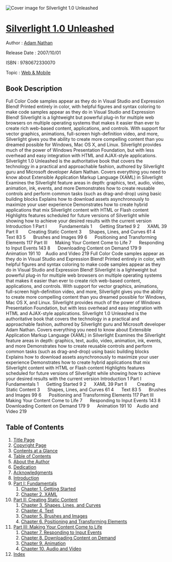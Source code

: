 ![Cover image for Silverlight 1.0 Unleashed](https://imgdetail.ebookreading.net/cover/cover/web_mobile/EB9780672330070.jpg)

[Silverlight 1.0 Unleashed](https://ebookreading.net/view/book/Silverlight+1.0+Unleashed-EB9780672330070_1.html "Silverlight 1.0 Unleashed")
====================================================================================================================

Author : [Adam Nathan](https://ebookreading.net/search/author/Adam+Nathan)

Release Date : 2007/10/01

ISBN : 9780672330070

Topic : [Web & Mobile](https://ebookreading.net/search/category/web-mobile)

Book Description
-----------------

Full Color
Code samples appear as they do in Visual Studio and Expression Blend!
Printed entirely in color, with helpful figures and syntax coloring to make code samples appear as they do in Visual Studio and Expression Blend!
Silverlight is a lightweight but powerful plug-in for multiple web browsers on multiple operating systems that makes it easier than ever to create rich web-based content, applications, and controls. With support for vector graphics, animations, full-screen high-definition video, and more, Silverlight gives you the ability to create more compelling content than you dreamed possible for Windows, Mac OS X, and Linux. Silverlight provides much of the power of Windows Presentation Foundation, but with less overhead and easy integration with HTML and AJAX-style applications. Silverlight 1.0 Unleashed is the authoritative book that covers the technology in a practical and approachable fashion, authored by Silverlight guru and Microsoft developer Adam Nathan.
 Covers everything you need to know about Extensible Application Markup Language (XAML) in Silverlight 
Examines the Silverlight feature areas in depth: graphics, text, audio, video, animation, ink, events, and more
Demonstrates how to create reusable controls and perform common tasks (such as drag-and-drop) using basic building blocks
Explains how to download assets asynchronously to maximize your user experience
Demonstrates how to create hybrid applications that mix Silverlight content with HTML or Flash content
Highlights features scheduled for future versions of Silverlight while showing how to achieve your desired results with the current version
Introduction 1
Part I          Fundamentals
1      Getting Started 9
2      XAML 39
Part II        Creating Static Content
3      Shapes, Lines, and Curves 61
4      Text 83
5      Brushes and Images 99
6      Positioning and Transforming Elements 117
Part III      Making Your Content Come to Life
7      Responding to Input Events 143
8      Downloading Content on Demand 179
9      Animation 191
10    Audio and Video 219
              Full Color
Code samples appear as they do in Visual Studio and Expression Blend!
Printed entirely in color, with helpful figures and syntax coloring to make code samples appear as they do in Visual Studio and Expression Blend!
Silverlight is a lightweight but powerful plug-in for multiple web browsers on multiple operating systems that makes it easier than ever to create rich web-based content, applications, and controls. With support for vector graphics, animations, full-screen high-definition video, and more, Silverlight gives you the ability to create more compelling content than you dreamed possible for Windows, Mac OS X, and Linux. Silverlight provides much of the power of Windows Presentation Foundation, but with less overhead and easy integration with HTML and AJAX-style applications. Silverlight 1.0 Unleashed is the authoritative book that covers the technology in a practical and approachable fashion, authored by Silverlight guru and Microsoft developer Adam Nathan.
 Covers everything you need to know about Extensible Application Markup Language (XAML) in Silverlight 
Examines the Silverlight feature areas in depth: graphics, text, audio, video, animation, ink, events, and more
Demonstrates how to create reusable controls and perform common tasks (such as drag-and-drop) using basic building blocks
Explains how to download assets asynchronously to maximize your user experience
Demonstrates how to create hybrid applications that mix Silverlight content with HTML or Flash content
Highlights features scheduled for future versions of Silverlight while showing how to achieve your desired results with the current version
Introduction 1
Part I          Fundamentals
1      Getting Started 9
2      XAML 39
Part II        Creating Static Content
3      Shapes, Lines, and Curves 61
4      Text 83
5      Brushes and Images 99
6      Positioning and Transforming Elements 117
Part III      Making Your Content Come to Life
7      Responding to Input Events 143
8      Downloading Content on Demand 179
9      Animation 191
10    Audio and Video 219
              
Table of Contents
-----------------

1. [Title Page](https://ebookreading.net/view/book/Silverlight+1.0+Unleashed-EB9780672330070_2.html)
1. [Copyright Page](https://ebookreading.net/view/book/Silverlight+1.0+Unleashed-EB9780672330070_3.html)
1. [Contents at a Glance](https://ebookreading.net/view/book/Silverlight+1.0+Unleashed-EB9780672330070_4.html)
1. [Table of Contents](https://ebookreading.net/view/book/Silverlight+1.0+Unleashed-EB9780672330070_5.html)
1. [About the Author](https://ebookreading.net/view/book/Silverlight+1.0+Unleashed-EB9780672330070_6.html)
1. [Dedication](https://ebookreading.net/view/book/Silverlight+1.0+Unleashed-EB9780672330070_7.html)
1. [Acknowledgments](https://ebookreading.net/view/book/Silverlight+1.0+Unleashed-EB9780672330070_8.html)
1. [Introduction](https://ebookreading.net/view/book/Silverlight+1.0+Unleashed-EB9780672330070_10.html)
1. [Part I: Fundamentals](https://ebookreading.net/view/book/Silverlight+1.0+Unleashed-EB9780672330070_11.html)
    1. [Chapter 1. Getting Started](https://ebookreading.net/view/book/Silverlight+1.0+Unleashed-EB9780672330070_12.html)
    1. [Chapter 2. XAML](https://ebookreading.net/view/book/Silverlight+1.0+Unleashed-EB9780672330070_13.html)
1. [Part II: Creating Static Content](https://ebookreading.net/view/book/Silverlight+1.0+Unleashed-EB9780672330070_14.html)
    1. [Chapter 3. Shapes, Lines, and Curves](https://ebookreading.net/view/book/Silverlight+1.0+Unleashed-EB9780672330070_15.html)
    1. [Chapter 4. Text](https://ebookreading.net/view/book/Silverlight+1.0+Unleashed-EB9780672330070_16.html)
    1. [Chapter 5. Brushes and Images](https://ebookreading.net/view/book/Silverlight+1.0+Unleashed-EB9780672330070_17.html)
    1. [Chapter 6. Positioning and Transforming Elements](https://ebookreading.net/view/book/Silverlight+1.0+Unleashed-EB9780672330070_18.html)
1. [Part III: Making Your Content Come to Life](https://ebookreading.net/view/book/Silverlight+1.0+Unleashed-EB9780672330070_19.html)
    1. [Chapter 7. Responding to Input Events](https://ebookreading.net/view/book/Silverlight+1.0+Unleashed-EB9780672330070_20.html)
    1. [Chapter 8. Downloading Content on Demand](https://ebookreading.net/view/book/Silverlight+1.0+Unleashed-EB9780672330070_21.html)
    1. [Chapter 9. Animation](https://ebookreading.net/view/book/Silverlight+1.0+Unleashed-EB9780672330070_22.html)
    1. [Chapter 10. Audio and Video](https://ebookreading.net/view/book/Silverlight+1.0+Unleashed-EB9780672330070_23.html)
1. [Index](https://ebookreading.net/view/book/Silverlight+1.0+Unleashed-EB9780672330070_24.html)

